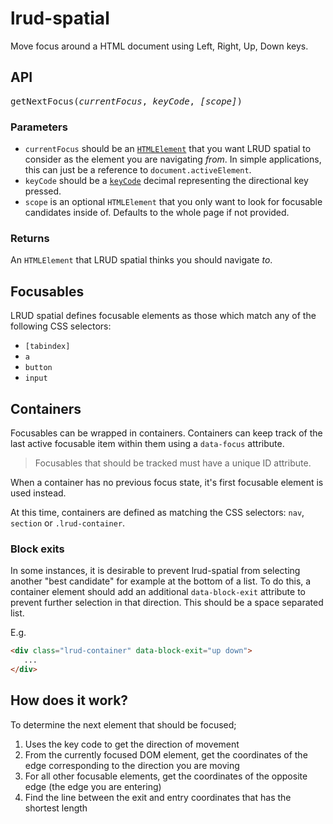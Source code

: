 # lrud-spatial

Move focus around a HTML document using Left, Right, Up, Down keys.

## API
<pre>
getNextFocus(<i>currentFocus</i>, <i>keyCode</i>, <i>[scope]</i>)
</pre>

### Parameters
* `currentFocus` should be an
[`HTMLElement`](https://developer.mozilla.org/en-US/docs/Web/API/HTMLElement)
that you want LRUD spatial to consider as the element you are navigating _from_.
In simple applications, this can just be a reference to `document.activeElement`.
* `keyCode` should be a
[`keyCode`](https://developer.mozilla.org/en-US/docs/Web/API/KeyboardEvent/keyCode)
decimal representing the directional key pressed.
* `scope` is an optional `HTMLElement` that you only want to look for focusable candidates inside of. Defaults to the whole page if not provided.

### Returns
An `HTMLElement` that LRUD spatial thinks you should
navigate _to_.

## Focusables
LRUD spatial defines focusable elements as those which match any of the
following CSS selectors:
* `[tabindex]`
* `a`
* `button`
* `input`

## Containers
Focusables can be wrapped in containers. Containers can keep track of the last
active focusable item within them using a `data-focus` attribute.

> Focusables that should be tracked must have a unique ID attribute.

When a container has no previous focus state, it's first focusable element is
used instead.

At this time, containers are defined as matching the CSS selectors:
`nav`, `section` or `.lrud-container`.

### Block exits
In some instances, it is desirable to prevent lrud-spatial from selecting another 
"best candidate" for example at the bottom of a list. To do this, a container element 
should add an additional `data-block-exit` attribute to prevent further selection in 
that direction. This should be a space separated list.

E.g. 
```html
<div class="lrud-container" data-block-exit="up down">
   ...
</div>
```

## How does it work?
To determine the next element that should be focused;

1. Uses the key code to get the direction of movement
2. From the currently focused DOM element, get the coordinates of the edge
   corresponding to the direction you are moving
3. For all other focusable elements, get the coordinates of the opposite edge
   (the edge you are entering)
4. Find the line between the exit and entry coordinates that has the shortest
   length
